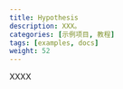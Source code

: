 ```yaml
---
title: Hypothesis
description: XXX。
categories: [示例项目, 教程]
tags: [examples, docs]
weight: 52
---
```


XXXX
